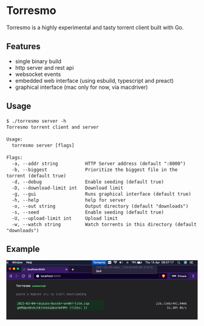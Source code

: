 # Torresmo

<!--[![GoDoc](https://godoc.org/github.com/mvrilo/torresmo?status.svg)](https://godoc.org/github.com/mvrilo/torresmo) 
[![Go Report Card](https://goreportcard.com/badge/github.com/mvrilo/torresmo)](https://goreportcard.com/report/github.com/mvrilo/torresmo) -->

Torresmo is a highly experimental and tasty torrent client built with Go.

## Features

- single binary build
- http server and rest api
- websocket events
- embedded web interface (using esbuild, typescript and preact)
- graphical interface (mac only for now, via macdriver)

## Usage

```
$ ./torresmo server -h
Torresmo torrent client and server

Usage:
  torresmo server [flags]

Flags:
  -a, --addr string          HTTP Server address (default ":8000")
  -b, --biggest              Prioritize the biggest file in the torrent (default true)
  -d, --debug                Enable seeding (default true)
  -D, --download-limit int   Download limit
  -g, --gui                  Runs graphical interface (default true)
  -h, --help                 help for server
  -o, --out string           Output directory (default "downloads")
  -s, --seed                 Enable seeding (default true)
  -U, --upload-limit int     Upload limit
  -w, --watch string         Watch torrents in this directory (default "downloads")
```

## Example

![Example](demo.png)
